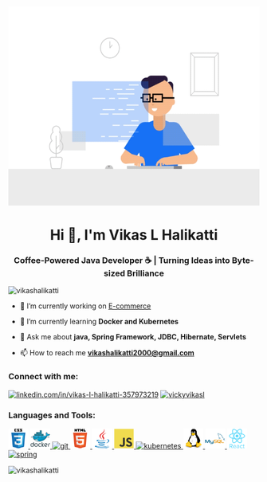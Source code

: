 <p align="center"><img src="https://github.com/vikashalikatti/vikashalikatti/raw/main/developer-dribbble.gif" alt="Developer GIF" width="800" height="400"/></p>
<h1 align="center">Hi 👋, I'm Vikas L Halikatti</h1>
<h3 align="center">Coffee-Powered Java Developer ☕ | Turning Ideas into Byte-sized Brilliance</h3>

<p align="left"> <img src="https://komarev.com/ghpvc/?username=vikashalikatti&label=Profile%20views&color=0e75b6&style=flat" alt="vikashalikatti" /> </p>

- 🔭 I’m currently working on [E-commerce](https://github.com/vikashalikatti/Boot-restapi-shopping)

- 🌱 I’m currently learning **Docker and Kubernetes**

- 💬 Ask me about **java, Spring Framework, JDBC, Hibernate, Servlets**

- 📫 How to reach me **vikashalikatti2000@gmail.com**

<h3 align="left">Connect with me:</h3>
<p align="left">
<a href="https://linkedin.com/in/vikas-l-halikatti-357973219" target="blank"><img align="center" src="https://raw.githubusercontent.com/rahuldkjain/github-profile-readme-generator/master/src/images/icons/Social/linked-in-alt.svg" alt="linkedin.com/in/vikas-l-halikatti-357973219" height="30" width="40" /></a>
<a href="https://instagram.com/vickyvikasl" target="blank"><img align="center" src="https://raw.githubusercontent.com/rahuldkjain/github-profile-readme-generator/master/src/images/icons/Social/instagram.svg" alt="vickyvikasl" height="30" width="40" /></a>
</p>

<h3 align="left">Languages and Tools:</h3>
<p align="left"> <a href="https://www.w3schools.com/css/" target="_blank" rel="noreferrer"> <img src="https://raw.githubusercontent.com/devicons/devicon/master/icons/css3/css3-original-wordmark.svg" alt="css3" width="40" height="40"/> </a> <a href="https://www.docker.com/" target="_blank" rel="noreferrer"> <img src="https://raw.githubusercontent.com/devicons/devicon/master/icons/docker/docker-original-wordmark.svg" alt="docker" width="40" height="40"/> </a> <a href="https://git-scm.com/" target="_blank" rel="noreferrer"> <img src="https://www.vectorlogo.zone/logos/git-scm/git-scm-icon.svg" alt="git" width="40" height="40"/> </a> <a href="https://www.w3.org/html/" target="_blank" rel="noreferrer"> <img src="https://raw.githubusercontent.com/devicons/devicon/master/icons/html5/html5-original-wordmark.svg" alt="html5" width="40" height="40"/> </a> <a href="https://www.java.com" target="_blank" rel="noreferrer"> <img src="https://raw.githubusercontent.com/devicons/devicon/master/icons/java/java-original.svg" alt="java" width="40" height="40"/> </a> <a href="https://developer.mozilla.org/en-US/docs/Web/JavaScript" target="_blank" rel="noreferrer"> <img src="https://raw.githubusercontent.com/devicons/devicon/master/icons/javascript/javascript-original.svg" alt="javascript" width="40" height="40"/> </a> <a href="https://kubernetes.io" target="_blank" rel="noreferrer"> <img src="https://www.vectorlogo.zone/logos/kubernetes/kubernetes-icon.svg" alt="kubernetes" width="40" height="40"/> </a> <a href="https://www.linux.org/" target="_blank" rel="noreferrer"> <img src="https://raw.githubusercontent.com/devicons/devicon/master/icons/linux/linux-original.svg" alt="linux" width="40" height="40"/> </a> <a href="https://www.mysql.com/" target="_blank" rel="noreferrer"> <img src="https://raw.githubusercontent.com/devicons/devicon/master/icons/mysql/mysql-original-wordmark.svg" alt="mysql" width="40" height="40"/> </a> <a href="https://reactjs.org/" target="_blank" rel="noreferrer"> <img src="https://raw.githubusercontent.com/devicons/devicon/master/icons/react/react-original-wordmark.svg" alt="react" width="40" height="40"/> </a> <a href="https://spring.io/" target="_blank" rel="noreferrer"> <img src="https://www.vectorlogo.zone/logos/springio/springio-icon.svg" alt="spring" width="40" height="40"/> </a> </p>

<p><img align="center" src="https://github-readme-stats.vercel.app/api/top-langs?username=vikashalikatti&show_icons=true&locale=en&layout=compact" alt="vikashalikatti" /></p>
